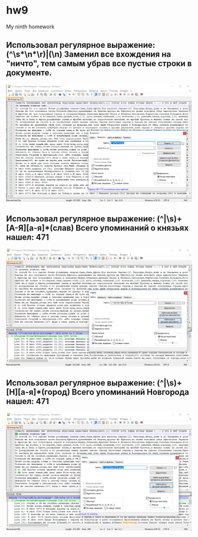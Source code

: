 # hw9
My ninth homework
## Использовал регулярное выражение: (^\s*\n*\r)|(\n) Заменил все вхождения на "ничто", тем самым убрав все пустые строки в документе.
![](https://github.com/VladRudenok/hw9/blob/master/%D0%AD%D1%82%D0%B0%D0%BF1.PNG?raw=true)
## Использовал регулярное выражение: (^|\s)+[А-Я][а-я]*(слав) Всего упоминаний о князьях нашел: 471
![](https://github.com/VladRudenok/hw9/blob/master/%D0%AD%D1%82%D0%B0%D0%BF2.PNG?raw=true)
## Использовал регулярное выражение: (^|\s)+[Н][а-я]*(город) Всего упоминаний Новгорода нашел: 471
![](https://github.com/VladRudenok/hw9/blob/master/%D0%AD%D1%82%D0%B0%D0%BF3.PNG?raw=true)
